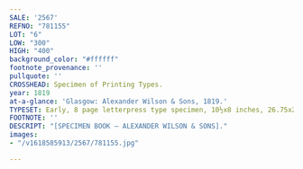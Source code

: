 ```yaml
---
SALE: '2567'
REFNO: "781155"
LOT: "6"
LOW: "300"
HIGH: "400"
background_color: "#ffffff"
footnote_provenance: ''
pullquote: ''
CROSSHEAD: Specimen of Printing Types.
year: 1819
at-a-glance: 'Glasgow: Alexander Wilson & Sons, 1819.'
TYPESET: Early, 8 page letterpress type specimen, 10½x8 inches, 26.75x20.5 cm.
FOOTNOTE: ''
DESCRIPT: "[SPECIMEN BOOK — ALEXANDER WILSON & SONS]."
images:
- "/v1618585913/2567/781155.jpg"

---
```

